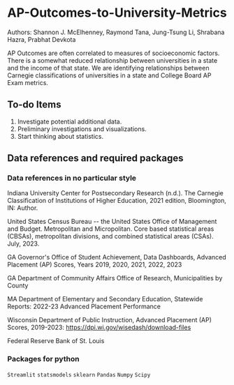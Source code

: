 # AP-Outcomes-to-University-Metrics

Authors: Shannon J. McElhenney, Raymond Tana, Jung-Tsung Li, Shrabana Hazra, Prabhat Devkota

AP Outcomes are often correlated to measures of socioeconomic factors. There is a somewhat reduced relationship between universities in a state and the income of that state. We are identifying relationships between Carnegie classifications of universities in a state and College Board AP Exam metrics.

## To-do Items 

1. Investigate potential additional data.
2. Preliminary investigations and visualizations.
3. Start thinking about statistics.

## Data references and required packages

### Data references in no particular style

Indiana University Center for Postsecondary Research (n.d.). The Carnegie Classification of Institutions of Higher Education, 2021 edition, Bloomington, IN: Author.

United States Census Bureau -- the United States Office of Management and Budget. Metropolitan and Micropolitan. Core based statistical areas (CBSAs), metropolitan divisions, and combined statistical areas (CSAs). July, 2023.

GA Governor's Office of Student Achievement, Data Dashboards, Advanced Placement (AP) Scores, Years 2019, 2020, 2021, 2022, 2023

GA Department of Community Affairs Office of Research, Municipalities by County

MA Department of Elementary and Secondary Education, Statewide Reports: 2022-23 Advanced Placement Performance

Wisconsin Department of Public Instruction, Advanced Placement (AP) Scores, 2019-2023: https://dpi.wi.gov/wisedash/download-files

Federal Reserve Bank of St. Louis

### Packages for python

`Streamlit`
`statsmodels`
`sklearn`
`Pandas`
`Numpy`
`Scipy`


